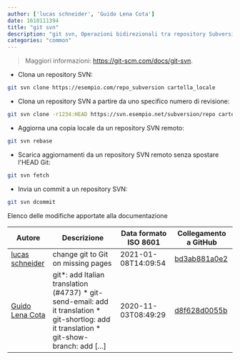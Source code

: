 ```yaml
---
author: ['lucas schneider', 'Guido Lena Cota']
date: 1610111394
title: "git svn"
description: "git svn, Operazioni bidirezionali tra repository Subversion e Git."
categories: "common"
---
```

> Maggiori informazioni: <https://git-scm.com/docs/git-svn>.

- Clona un repository SVN:

```bash
git svn clone https://esempio.com/repo_subversion cartella_locale
```

- Clona un repository SVN a partire da uno specifico numero di revisione:

```bash
git svn clone -r1234:HEAD https://svn.esempio.net/subversion/repo cartella_locale
```

- Aggiorna una copia locale da un repository SVN remoto:

```bash
git svn rebase
```

- Scarica aggiornamenti da un repository SVN remoto senza spostare l'HEAD Git:

```bash
git svn fetch
```

- Invia un commit a un repository SVN:

```bash
git svn dcommit
```
Elenco delle modifiche apportate alla documentazione


Autore | Descrizione | Data formato ISO 8601 | Collegamento a GitHub
------|-----|-----|-----
[lucas schneider](mailto:casdpa@gmail.com) | change git to Git on missing pages | 2021-01-08T14:09:54 | [bd3ab881a0e2](https://github.com/tldr-pages/tldr/commit/bd3ab881a0e2d6fd53949148d7c268473572b7e3)
[Guido Lena Cota](mailto:guido.lenacota@gmail.com) | git*: add Italian translation (#4737) * git-send-email: add it translation * git-shortlog: add it translation * git-show-branch: add [...] | 2020-11-03T08:49:29 | [d8f628d0055b](https://github.com/tldr-pages/tldr/commit/d8f628d0055bff98d5d64a811ea6349dfe245116)

